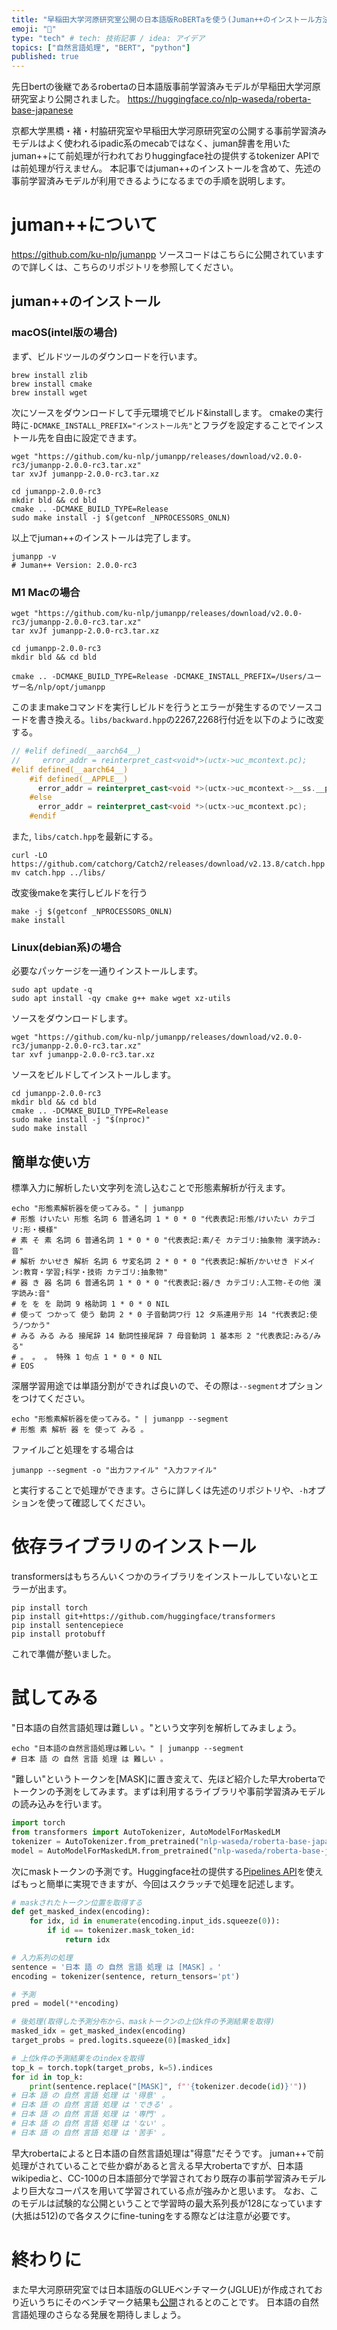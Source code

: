 ```yaml
---
title: "早稲田大学河原研究室公開の日本語版RoBERTaを使う(Juman++のインストール方法)"
emoji: "🐳"
type: "tech" # tech: 技術記事 / idea: アイデア
topics: ["自然言語処理", "BERT", "python"]
published: true
---
```


先日bertの後継であるrobertaの日本語版事前学習済みモデルが早稲田大学河原研究室より公開されました。
https://huggingface.co/nlp-waseda/roberta-base-japanese

京都大学黒橋・褚・村脇研究室や早稲田大学河原研究室の公開する事前学習済みモデルはよく使われるipadic系のmecabではなく、juman辞書を用いたjuman++にて前処理が行われておりhuggingface社の提供するtokenizer APIでは前処理が行えません。
本記事ではjuman++のインストールを含めて、先述の事前学習済みモデルが利用できるようになるまでの手順を説明します。

# juman++について
https://github.com/ku-nlp/jumanpp
ソースコードはこちらに公開されていますので詳しくは、こちらのリポジトリを参照してください。

## juman++のインストール
### macOS(intel版の場合)
まず、ビルドツールのダウンロードを行います。
```shell
brew install zlib
brew install cmake
brew install wget
```

次にソースをダウンロードして手元環境でビルド&installします。
cmakeの実行時に`-DCMAKE_INSTALL_PREFIX="インストール先"`とフラグを設定することでインストール先を自由に設定できます。
```shell
wget "https://github.com/ku-nlp/jumanpp/releases/download/v2.0.0-rc3/jumanpp-2.0.0-rc3.tar.xz"
tar xvJf jumanpp-2.0.0-rc3.tar.xz

cd jumanpp-2.0.0-rc3
mkdir bld && cd bld
cmake .. -DCMAKE_BUILD_TYPE=Release
sudo make install -j $(getconf _NPROCESSORS_ONLN)
```
以上でjuman++のインストールは完了します。
```shell
jumanpp -v
# Juman++ Version: 2.0.0-rc3
```

### M1 Macの場合
```shell
wget "https://github.com/ku-nlp/jumanpp/releases/download/v2.0.0-rc3/jumanpp-2.0.0-rc3.tar.xz"
tar xvJf jumanpp-2.0.0-rc3.tar.xz

cd jumanpp-2.0.0-rc3
mkdir bld && cd bld

cmake .. -DCMAKE_BUILD_TYPE=Release -DCMAKE_INSTALL_PREFIX=/Users/ユーザー名/nlp/opt/jumanpp
```

このままmakeコマンドを実行しビルドを行うとエラーが発生するのでソースコードを書き換える。`libs/backward.hpp`の2267,2268行付近を以下のように改変する。
```c:libs/backward.hpp
// #elif defined(__aarch64__)
//     error_addr = reinterpret_cast<void*>(uctx->uc_mcontext.pc);
#elif defined(__aarch64__)
    #if defined(__APPLE__)
      error_addr = reinterpret_cast<void *>(uctx->uc_mcontext->__ss.__pc);
    #else
      error_addr = reinterpret_cast<void *>(uctx->uc_mcontext.pc);
    #endif
```

また, `libs/catch.hpp`を最新にする。
```shell
curl -LO https://github.com/catchorg/Catch2/releases/download/v2.13.8/catch.hpp
mv catch.hpp ../libs/
```

改変後makeを実行しビルドを行う
```shell
make -j $(getconf _NPROCESSORS_ONLN)
make install
```

### Linux(debian系)の場合
必要なパッケージを一通りインストールします。
```shel
sudo apt update -q
sudo apt install -qy cmake g++ make wget xz-utils
```

ソースをダウンロードします。
```shell
wget "https://github.com/ku-nlp/jumanpp/releases/download/v2.0.0-rc3/jumanpp-2.0.0-rc3.tar.xz"
tar xvf jumanpp-2.0.0-rc3.tar.xz
```

ソースをビルドしてインストールします。
```shell
cd jumanpp-2.0.0-rc3
mkdir bld && cd bld
cmake .. -DCMAKE_BUILD_TYPE=Release
sudo make install -j "$(nproc)"
sudo make install
```

## 簡単な使い方
標準入力に解析したい文字列を流し込むことで形態素解析が行えます。
```shell
echo "形態素解析器を使ってみる。" | jumanpp
# 形態 けいたい 形態 名詞 6 普通名詞 1 * 0 * 0 "代表表記:形態/けいたい カテゴリ:形・模様"
# 素 そ 素 名詞 6 普通名詞 1 * 0 * 0 "代表表記:素/そ カテゴリ:抽象物 漢字読み:音"
# 解析 かいせき 解析 名詞 6 サ変名詞 2 * 0 * 0 "代表表記:解析/かいせき ドメイン:教育・学習;科学・技術 カテゴリ:抽象物"
# 器 き 器 名詞 6 普通名詞 1 * 0 * 0 "代表表記:器/き カテゴリ:人工物-その他 漢字読み:音"
# を を を 助詞 9 格助詞 1 * 0 * 0 NIL
# 使って つかって 使う 動詞 2 * 0 子音動詞ワ行 12 タ系連用テ形 14 "代表表記:使う/つかう"
# みる みる みる 接尾辞 14 動詞性接尾辞 7 母音動詞 1 基本形 2 "代表表記:みる/みる"
# 。 。 。 特殊 1 句点 1 * 0 * 0 NIL
# EOS
```
深層学習用途では単語分割ができれば良いので、その際は`--segment`オプションをつけてください。
```shell
echo "形態素解析器を使ってみる。" | jumanpp --segment
# 形態 素 解析 器 を 使って みる 。
```
ファイルごと処理をする場合は
```shel
jumanpp --segment -o "出力ファイル" "入力ファイル"
```
と実行することで処理ができます。さらに詳しくは先述のリポジトリや、`-h`オプションを使って確認してください。

# 依存ライブラリのインストール
transformersはもちろんいくつかのライブラリをインストールしていないとエラーが出ます。
```shell
pip install torch
pip install git+https://github.com/huggingface/transformers
pip install sentencepiece
pip install protobuff
```
これで準備が整いました。

# 試してみる
"日本語の自然言語処理は難しい 。"という文字列を解析してみましょう。
```shell
echo "日本語の自然言語処理は難しい。" | jumanpp --segment
# 日本 語 の 自然 言語 処理 は 難しい 。
```
"難しい"というトークンを[MASK]に置き変えて、先ほど紹介した早大robertaでトークンの予測をしてみます。まずは利用するライブラリや事前学習済みモデルの読み込みを行います。

```python
import torch
from transformers import AutoTokenizer, AutoModelForMaskedLM
tokenizer = AutoTokenizer.from_pretrained("nlp-waseda/roberta-base-japanese")
model = AutoModelForMaskedLM.from_pretrained("nlp-waseda/roberta-base-japanese")
```

次にmaskトークンの予測です。Huggingface社の提供する[Pipelines API](https://huggingface.co/docs/transformers/v4.15.0/en/main_classes/pipelines#transformers.FillMaskPipeline)を使えばもっと簡単に実現できますが、今回はスクラッチで処理を記述します。
```python
# maskされたトークン位置を取得する
def get_masked_index(encoding):
    for idx, id in enumerate(encoding.input_ids.squeeze(0)):
        if id == tokenizer.mask_token_id:
            return idx

# 入力系列の処理
sentence = '日本 語 の 自然 言語 処理 は [MASK] 。'
encoding = tokenizer(sentence, return_tensors='pt')

# 予測
pred = model(**encoding)

# 後処理(取得した予測分布から、maskトークンの上位k件の予測結果を取得)
masked_idx = get_masked_index(encoding)
target_probs = pred.logits.squeeze(0)[masked_idx]

# 上位k件の予測結果をのindexを取得
top_k = torch.topk(target_probs, k=5).indices
for id in top_k:
    print(sentence.replace("[MASK]", f"'{tokenizer.decode(id)}'"))
# 日本 語 の 自然 言語 処理 は '得意' 。
# 日本 語 の 自然 言語 処理 は 'できる' 。
# 日本 語 の 自然 言語 処理 は '専門' 。
# 日本 語 の 自然 言語 処理 は 'ない' 。
# 日本 語 の 自然 言語 処理 は '苦手' 。
```

早大robertaによると日本語の自然言語処理は"得意"だそうです。
juman++で前処理がされていることで些か癖があると言える早大robertaですが、日本語wikipediaと、CC-100の日本語部分で学習されており既存の事前学習済みモデルより巨大なコーパスを用いて学習されている点が強みかと思います。
なお、このモデルは試験的な公開ということで学習時の最大系列長が128になっています(大抵は512)ので各タスクにfine-tuningをする際などは注意が必要です。

# 終わりに
また早大河原研究室では日本語版のGLUEベンチマーク(JGLUE)が作成されており近いうちにそのベンチマーク結果も[公開](https://huggingface.co/nlp-waseda/roberta-base-japanese#performance-on-jglue)されるとのことです。
日本語の自然言語処理のさらなる発展を期待しましょう。
